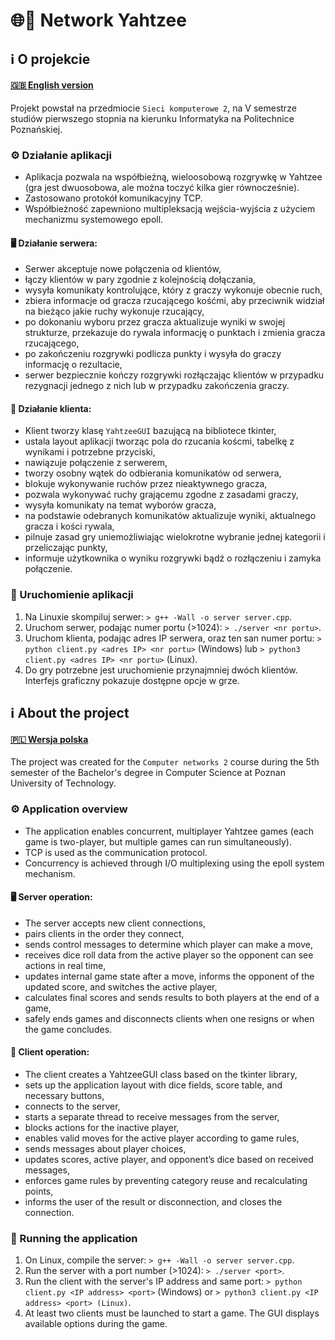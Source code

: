 # 🌐🎲 Network Yahtzee

## ℹ️ O projekcie

#### [🇬🇧 English version](#ℹ️-about-the-project)

Projekt powstał na przedmiocie `Sieci komputerowe 2`, na V semestrze studiów pierwszego stopnia na kierunku Informatyka na Politechnice Poznańskiej.

### ⚙️ Działanie aplikacji

* Aplikacja pozwala na współbieżną, wieloosobową rozgrywkę w Yahtzee (gra jest dwuosobowa, ale można toczyć kilka gier równocześnie).
* Zastosowano protokół komunikacyjny TCP.
* Współbieżność zapewniono multipleksacją wejścia-wyjścia z użyciem mechanizmu systemowego epoll.

#### 🖥️ Działanie serwera:

* Serwer akceptuje nowe połączenia od klientów,
* łączy klientów w pary zgodnie z kolejnością dołączania,
* wysyła komunikaty kontrolujące, który z graczy wykonuje obecnie ruch,
* zbiera informacje od gracza rzucającego kośćmi, aby przeciwnik widział na bieżąco jakie ruchy wykonuje rzucający,
* po dokonaniu wyboru przez gracza aktualizuje wyniki w swojej strukturze, przekazuje do rywala informację o punktach i zmienia gracza rzucającego,
* po zakończeniu rozgrywki podlicza punkty i wysyła do graczy informację o rezultacie,
* serwer bezpiecznie kończy rozgrywki rozłączając klientów w przypadku rezygnacji jednego z nich lub w przypadku zakończenia graczy.

#### 👤 Działanie klienta:

* Klient tworzy klasę `YahtzeeGUI` bazującą na bibliotece tkinter,
* ustala layout aplikacji tworząc pola do rzucania koścmi, tabelkę z wynikami i potrzebne przyciski,
* nawiązuje połączenie z serwerem,
* tworzy osobny wątek do odbierania komunikatów od serwera,
* blokuje wykonywanie ruchów przez nieaktywnego gracza,
* pozwala wykonywać ruchy grającemu zgodne z zasadami graczy,
* wysyła komunikaty na temat wyborów gracza,
* na podstawie odebranych komunikatów aktualizuje wyniki, aktualnego gracza i kości rywala,
* pilnuje zasad gry uniemożliwiając wielokrotne wybranie jednej kategorii i przeliczając punkty,
* informuje użytkownika o wyniku rozgrywki bądź o rozłączeniu i zamyka połączenie.

### 🚀 Uruchomienie aplikacji

1. Na Linuxie skompiluj serwer: `> g++ -Wall -o server server.cpp`.
2. Uruchom serwer, podając numer portu (>1024): `> ./server <nr portu>`.
3. Uruchom klienta, podając adres IP serwera, oraz ten san numer portu: `> python client.py <adres IP> <nr portu>` (Windows) lub `> python3 client.py <adres IP> <nr portu>` (Linux).
4. Do gry potrzebne jest uruchomienie przynajmniej dwóch klientów. Interfejs graficzny pokazuje dostępne opcje w grze.

## ℹ️ About the project

#### [🇵🇱 Wersja polska](#ℹ️-o-projekcie)

The project was created for the `Computer networks 2` course during the 5th semester of the Bachelor's degree in Computer Science at Poznan University of Technology.

### ⚙️ Application overview

* The application enables concurrent, multiplayer Yahtzee games (each game is two-player, but multiple games can run simultaneously).
* TCP is used as the communication protocol.
* Concurrency is achieved through I/O multiplexing using the epoll system mechanism.

#### 🖥️ Server operation:

* The server accepts new client connections,
* pairs clients in the order they connect,
* sends control messages to determine which player can make a move,
* receives dice roll data from the active player so the opponent can see actions in real time,
* updates internal game state after a move, informs the opponent of the updated score, and switches the active player,
* calculates final scores and sends results to both players at the end of a game,
* safely ends games and disconnects clients when one resigns or when the game concludes.

#### 👤 Client operation:

* The client creates a YahtzeeGUI class based on the tkinter library,
* sets up the application layout with dice fields, score table, and necessary buttons,
* connects to the server,
* starts a separate thread to receive messages from the server,
* blocks actions for the inactive player,
* enables valid moves for the active player according to game rules,
* sends messages about player choices,
* updates scores, active player, and opponent’s dice based on received messages,
* enforces game rules by preventing category reuse and recalculating points,
* informs the user of the result or disconnection, and closes the connection.

### 🚀 Running the application

1. On Linux, compile the server: `> g++ -Wall -o server server.cpp`.
2. Run the server with a port number (>1024): `> ./server <port>`.
3. Run the client with the server's IP address and same port: `> python client.py <IP address> <port>` (Windows) or `> python3 client.py <IP address> <port> (Linux)`.
4. At least two clients must be launched to start a game. The GUI displays available options during the game.